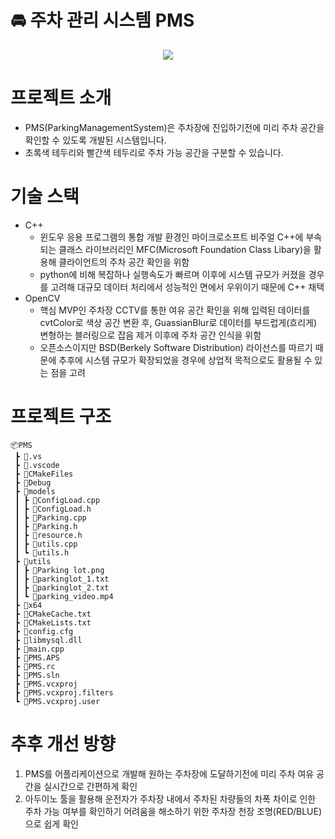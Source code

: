 # :oncoming_automobile: 주차 관리 시스템 PMS 
<p align="center">
  <img src=https://github.com/user-attachments/assets/d3e260a0-7fe5-4339-8f6f-5a9e09d7dc22>
</p>

# 프로젝트 소개 
* PMS(ParkingManagementSystem)은 주차장에 진입하기전에 미리 주차 공간을 확인할 수 있도록 개발된 시스템입니다.
* 초록색 테두리와 빨간색 테두리로 주차 가능 공간을 구분할 수 있습니다.

  
# 기술 스택
* C++
  * 윈도우 응용 프로그램의 통합 개발 환경인 마이크로소프트 비주얼 C++에 부속되는 클래스 라이브러리인 MFC(Microsoft Foundation Class Libary)을 활용해 클라이언트의 주차 공간 확인을 위함
  * python에 비해 복잡하나 실행속도가 빠르며 이후에 시스템 규모가 커졌을 경우를 고려해 대규모 데이터 처리에서 성능적인 면에서 우위이기 때문에 C++ 채택
* OpenCV
  * 핵심 MVP인 주차장 CCTV를 통한 여유 공간 확인을 위해 입력된 데이터를 cvtColor로 색상 공간 변환 후,
    GuassianBlur로 데이터를 부드럽게(흐리게) 변형하는 블러링으로 잡음 제거 이후에 주차 공간 인식을 위함 
  * 오픈소스이지만 BSD(Berkely Software Distribution) 라이선스를 따르기 때문에 추후에 시스템 규모가 확장되었을 경우에 상업적 목적으로도 활용될 수 있는 점을 고려


# 프로젝트 구조
```
📦PMS
 ┣ 📂.vs
 ┣ 📂.vscode
 ┣ 📂CMakeFiles
 ┣ 📂Debug
 ┣ 📂models
 ┃ ┣ 📜ConfigLoad.cpp
 ┃ ┣ 📜ConfigLoad.h
 ┃ ┣ 📜Parking.cpp
 ┃ ┣ 📜Parking.h
 ┃ ┣ 📜resource.h
 ┃ ┣ 📜utils.cpp
 ┃ ┗ 📜utils.h
 ┣ 📂utils
 ┃ ┣ 📜Parking lot.png
 ┃ ┣ 📜parkinglot_1.txt
 ┃ ┣ 📜parkinglot_2.txt
 ┃ ┗ 📜parking_video.mp4
 ┣ 📂x64
 ┣ 📜CMakeCache.txt
 ┣ 📜CMakeLists.txt
 ┣ 📜config.cfg
 ┣ 📜libmysql.dll
 ┣ 📜main.cpp
 ┣ 📜PMS.APS
 ┣ 📜PMS.rc
 ┣ 📜PMS.sln
 ┣ 📜PMS.vcxproj
 ┣ 📜PMS.vcxproj.filters
 ┗ 📜PMS.vcxproj.user
```


# 추후 개선 방향
1. PMS를 어플리케이션으로 개발해 원하는 주차장에 도달하기전에 미리 주차 여유 공간을 실시간으로 간편하게 확인
2. 아두이노 툴을 활용해 운전자가 주차장 내에서 주차된 차량들의 차폭 차이로 인한 주차 가능 여부를 확인하기 어려움을 해소하기 위한 주차장 천장 조명(RED/BLUE)으로 쉽게 확인
